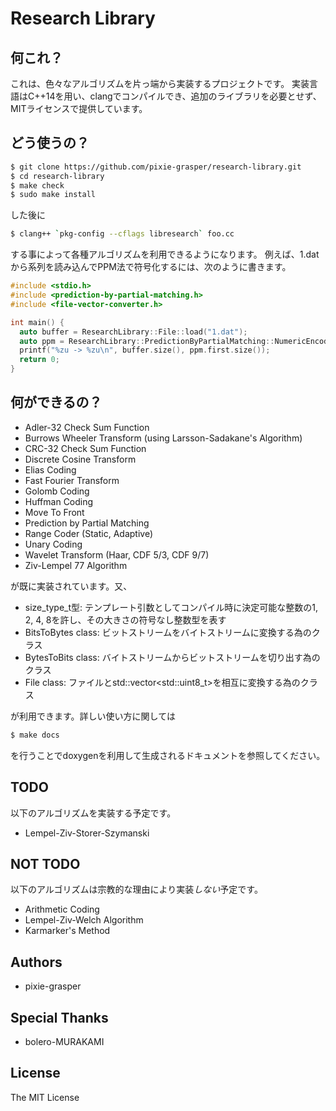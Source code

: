 # Research Library
## 何これ？
これは、色々なアルゴリズムを片っ端から実装するプロジェクトです。
実装言語はC++14を用い、clangでコンパイルでき、追加のライブラリを必要とせず、MITライセンスで提供しています。

## どう使うの？
```bash
$ git clone https://github.com/pixie-grasper/research-library.git
$ cd research-library
$ make check
$ sudo make install
```

した後に

```bash
$ clang++ `pkg-config --cflags libresearch` foo.cc
```

する事によって各種アルゴリズムを利用できるようになります。
例えば、1.datから系列を読み込んでPPM法で符号化するには、次のように書きます。

```example.cc
#include <stdio.h>
#include <prediction-by-partial-matching.h>
#include <file-vector-converter.h>

int main() {
  auto buffer = ResearchLibrary::File::load("1.dat");
  auto ppm = ResearchLibrary::PredictionByPartialMatching::NumericEncode<MethodC, 4>(buffer);
  printf("%zu -> %zu\n", buffer.size(), ppm.first.size());
  return 0;
}
```

## 何ができるの？
- Adler-32 Check Sum Function
- Burrows Wheeler Transform (using Larsson-Sadakane's Algorithm)
- CRC-32 Check Sum Function
- Discrete Cosine Transform
- Elias Coding
- Fast Fourier Transform
- Golomb Coding
- Huffman Coding
- Move To Front
- Prediction by Partial Matching
- Range Coder (Static, Adaptive)
- Unary Coding
- Wavelet Transform (Haar, CDF 5/3, CDF 9/7)
- Ziv-Lempel 77 Algorithm

が既に実装されています。又、

- size\_type\_t型: テンプレート引数としてコンパイル時に決定可能な整数の1, 2, 4, 8を許し、その大きさの符号なし整数型を表す
- BitsToBytes class: ビットストリームをバイトストリームに変換する為のクラス
- BytesToBits class: バイトストリームからビットストリームを切り出す為のクラス
- File class: ファイルとstd::vector\<std::uint8_t\>を相互に変換する為のクラス

が利用できます。詳しい使い方に関しては

```bash
$ make docs
```

を行うことでdoxygenを利用して生成されるドキュメントを参照してください。

## TODO
以下のアルゴリズムを実装する予定です。

- Lempel-Ziv-Storer-Szymanski

## NOT TODO
以下のアルゴリズムは宗教的な理由により実装*しない*予定です。

- Arithmetic Coding
- Lempel-Ziv-Welch Algorithm
- Karmarker's Method

## Authors
- pixie-grasper

## Special Thanks
- bolero-MURAKAMI

## License
The MIT License
